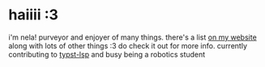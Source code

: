 # haiiii :3

i'm nela! purveyor and enjoyer of many things. there's a list [on my website](https://www.nyabla.net/) along with lots of other things :3 do check it out for more info. currently contributing to [typst-lsp](https://github.com/nvarner/typst-lsp) and busy being a robotics student

<!--
**nyabla/nyabla** is a ✨ _special_ ✨ repository because its `README.md` (this file) appears on your GitHub profile.

Here are some ideas to get you started:

- 🔭 I’m currently working on ...
- 🌱 I’m currently learning ...
- 👯 I’m looking to collaborate on ...
- 🤔 I’m looking for help with ...
- 💬 Ask me about ...
- 📫 How to reach me: ...
- 😄 Pronouns: ...
- ⚡ Fun fact: ...
-->
